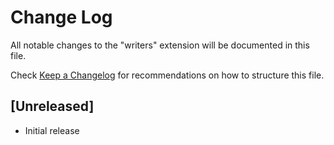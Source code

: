 # Change Log

All notable changes to the "writers" extension will be documented in this file.

Check [Keep a Changelog](http://keepachangelog.com/) for recommendations on how to structure this file.

## [Unreleased]

- Initial release